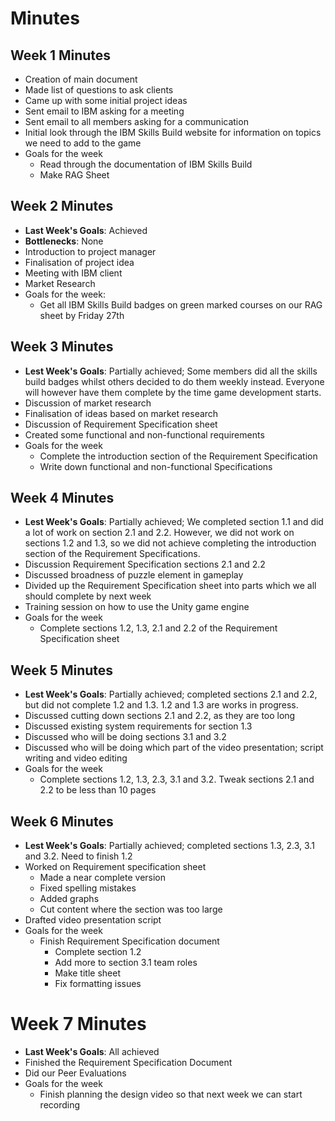 # Minutes

## Week 1 Minutes

- Creation of main document
- Made list of questions to ask clients
- Came up with some initial project ideas
- Sent email to IBM asking for a meeting
- Sent email to all members asking for a communication
- Initial look through the IBM Skills Build website for information on topics we need to add to the game
- Goals for the week
  - Read through the documentation of IBM Skills Build
  - Make RAG Sheet

## Week 2 Minutes

- **Last Week's Goals**: Achieved
- **Bottlenecks**: None
- Introduction to project manager
- Finalisation of project idea
- Meeting with IBM client
- Market Research
- Goals for the week:
  - Get all IBM Skills Build badges on green marked courses on our RAG sheet by Friday 27th

## Week 3 Minutes
- **Lest Week's Goals**: Partially achieved; Some members did all the skills build badges whilst others decided to do them weekly instead. Everyone will however have them complete by the time game development starts.
- Discussion of market research 
- Finalisation of ideas based on market research
- Discussion of Requirement Specification sheet
- Created some functional and non-functional requirements
- Goals for the week
  - Complete the introduction section of the Requirement Specification
  - Write down functional and non-functional Specifications 


## Week 4 Minutes
- **Lest Week's Goals**: Partially achieved; We completed section 1.1 and did a lot of work on section 2.1 and 2.2. However, we did not work on sections 1.2 and 1.3, so we did not achieve completing the introduction section of the Requirement Specifications. 
- Discussion Requirement Specification sections 2.1 and 2.2
- Discussed broadness of puzzle element in gameplay
- Divided up the Requirement Specification sheet into parts which we all should complete by next week
- Training session on how to use the Unity game engine
- Goals for the week
  - Complete sections 1.2, 1.3, 2.1 and 2.2 of the Requirement Specification sheet

## Week 5 Minutes
- **Lest Week's Goals**: Partially achieved; completed sections 2.1 and 2.2, but did not complete 1.2 and 1.3. 1.2 and 1.3 are works in progress.
- Discussed cutting down sections 2.1 and 2.2, as they are too long
- Discussed existing system requirements for section 1.3
- Discussed who will be doing sections 3.1 and 3.2
- Discussed who will be doing which part of the video presentation; script writing and video editing
- Goals for the week
  - Complete sections 1.2, 1.3, 2.3, 3.1 and 3.2. Tweak sections 2.1 and 2.2 to be less than 10 pages


## Week 6 Minutes
- **Lest Week's Goals**: Partially achieved; completed sections 1.3, 2.3, 3.1 and 3.2. Need to finish 1.2
- Worked on Requirement specification sheet
  - Made a near complete version
  - Fixed spelling mistakes
  - Added graphs
  - Cut content where the section was too large
- Drafted video presentation script
- Goals for the week
  - Finish Requirement Specification document
    - Complete section 1.2
    - Add more to section 3.1 team roles
    - Make title sheet
    - Fix formatting issues 

# Week 7 Minutes
- **Last Week's Goals**: All achieved 
- Finished the Requirement Specification Document
- Did our Peer Evaluations
- Goals for the week
  - Finish planning the design video so that next week we can start recording

